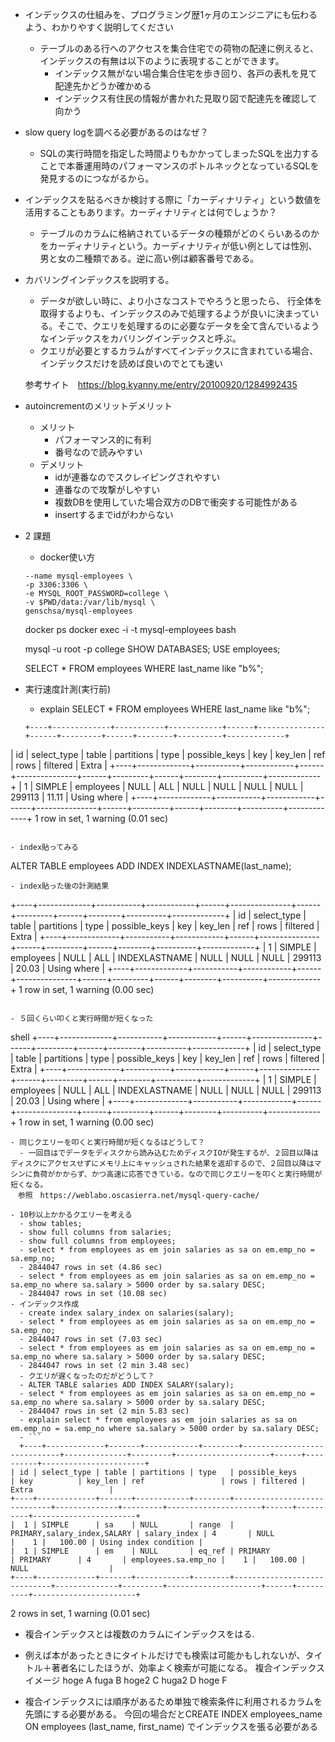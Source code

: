 - インデックスの仕組みを、プログラミング歴1ヶ月のエンジニアにも伝わるよう、わかりやすく説明してください
    - テーブルのある行へのアクセスを集合住宅での荷物の配達に例えると、インデックスの有無は以下のように表現することができます。
        - インデックス無がない場合集合住宅を歩き回り、各戸の表札を見て配達先かどうか確かめる
        - インデックス有住民の情報が書かれた見取り図で配達先を確認して向かう

- slow query logを調べる必要があるのはなぜ？
  - SQLの実行時間を指定した時間よりもかかってしまったSQLを出力することで本番運用時のパフォーマンスのボトルネックとなっているSQLを発見するのにつながるから。

- インデックスを貼るべきか検討する際に「カーディナリティ」という数値を活用することもあります。カーディナリティとは何でしょうか？
  - テーブルのカラムに格納されているデータの種類がどのくらいあるのかをカーディナリティという。カーディナリティが低い例としては性別、男と女の二種類である。逆に高い例は顧客番号である。

- カバリングインデックスを説明する。
  - データが欲しい時に、より小さなコストでやろうと思ったら、
行全体を取得するよりも、インデックスのみで処理するようが良いに決まっている。そこで、クエリを処理するのに必要なデータを全て含んでいるようなインデックスをカバリングインデックスと呼ぶ。
  - クエリが必要とするカラムがすべてインデックスに含まれている場合、インデックスだけを読めば良いのでとても速い
  
  参考サイト　https://blog.kyanny.me/entry/20100920/1284992435

- autoincrementのメリットデメリット
  - メリット
    - パフォーマンス的に有利
    - 番号なので読みやすい
  - デメリット
    - idが連番なのでスクレイピングされやすい
    - 連番なので攻撃がしやすい
    - 複数DBを使用していた場合双方のDBで衝突する可能性がある
    - insertするまでidがわからない

- 2 課題
  - docker使い方
  ``` docker run -d \
  --name mysql-employees \
  -p 3306:3306 \
  -e MYSQL_ROOT_PASSWORD=college \
  -v $PWD/data:/var/lib/mysql \
  genschsa/mysql-employees 
  ```
  docker ps
  docker exec -i -t mysql-employees bash

  mysql -u root -p
  college
  SHOW DATABASES;
  USE employees;

  SELECT * FROM employees WHERE last_name like "b%";

- 実行速度計測(実行前)
  - explain SELECT * FROM employees WHERE last_name like "b%";
  ```
  +----+-------------+-----------+------------+------+---------------+------+---------+------+--------+----------+-------------+
| id | select_type | table     | partitions | type | possible_keys | key  | key_len | ref  | rows   | filtered | Extra       |
+----+-------------+-----------+------------+------+---------------+------+---------+------+--------+----------+-------------+
|  1 | SIMPLE      | employees | NULL       | ALL  | NULL          | NULL | NULL    | NULL | 299113 |    11.11 | Using where |
+----+-------------+-----------+------------+------+---------------+------+---------+------+--------+----------+-------------+
1 row in set, 1 warning (0.01 sec)
  ```

- index貼ってみる
  ```
  ALTER TABLE employees ADD INDEX INDEXLASTNAME(last_name);
  ```
- index貼った後の計測結果
  ```
  
  +----+-------------+-----------+------------+------+---------------+------+---------+------+--------+----------+-------------+
| id | select_type | table     | partitions | type | possible_keys | key  | key_len | ref  | rows   | filtered | Extra       |
+----+-------------+-----------+------------+------+---------------+------+---------+------+--------+----------+-------------+
|  1 | SIMPLE      | employees | NULL       | ALL  | INDEXLASTNAME | NULL | NULL    | NULL | 299113 |    20.03 | Using where |
+----+-------------+-----------+------------+------+---------------+------+---------+------+--------+----------+-------------+
1 row in set, 1 warning (0.00 sec)
  ```

- ５回くらい叩くと実行時間が短くなった
  ```
  shell
  +----+-------------+-----------+------------+------+---------------+------+---------+------+--------+----------+-------------+
| id | select_type | table     | partitions | type | possible_keys | key  | key_len | ref  | rows   | filtered | Extra       |
+----+-------------+-----------+------------+------+---------------+------+---------+------+--------+----------+-------------+
|  1 | SIMPLE      | employees | NULL       | ALL  | INDEXLASTNAME | NULL | NULL    | NULL | 299113 |    20.03 | Using where |
+----+-------------+-----------+------------+------+---------------+------+---------+------+--------+----------+-------------+
1 row in set, 1 warning (0.00 sec)
```
- 同じクエリーを叩くと実行時間が短くなるはどうして？
  - 一回目はでデータをディスクから読み込むためディスクIOが発生するが、２回目以降はディスクにアクセスせずにメモリ上にキャッシュされた結果を返却するので、２回目以降はマシンに負荷がかからず、かつ高速に応答できている。なので同じクエリーを叩くと実行時間が短くなる。
　参照　https://weblabo.oscasierra.net/mysql-query-cache/

- 10秒以上かかるクエリーを考える
  - show tables;
  - show full columns from salaries;
  - show full columns from employees;
  - select * from employees as em join salaries as sa on em.emp_no = sa.emp_no;
  - 2844047 rows in set (4.86 sec)
  - select * from employees as em join salaries as sa on em.emp_no = sa.emp_no where sa.salary > 5000 order by sa.salary DESC;
  - 2844047 rows in set (10.08 sec)
- インデックス作成
  - create index salary_index on salaries(salary);
  - select * from employees as em join salaries as sa on em.emp_no = sa.emp_no;
  - 2844047 rows in set (7.03 sec)
  - select * from employees as em join salaries as sa on em.emp_no = sa.emp_no where sa.salary > 5000 order by sa.salary DESC;
  - 2844047 rows in set (2 min 3.48 sec)
  - クエリが遅くなったのだがどうして？
  - ALTER TABLE salaries ADD INDEX SALARY(salary);
  - select * from employees as em join salaries as sa on em.emp_no = sa.emp_no where sa.salary > 5000 order by sa.salary DESC;
  - 2844047 rows in set (2 min 5.83 sec)
  - explain select * from employees as em join salaries as sa on em.emp_no = sa.emp_no where sa.salary > 5000 order by sa.salary DESC;
  - ```
  +----+-------------+-------+------------+--------+-----------------------------+--------------+---------+---------------------+------+----------+-----------------------+
| id | select_type | table | partitions | type   | possible_keys               | key          | key_len | ref                 | rows | filtered | Extra                 |
+----+-------------+-------+------------+--------+-----------------------------+--------------+---------+---------------------+------+----------+-----------------------+
|  1 | SIMPLE      | sa    | NULL       | range  | PRIMARY,salary_index,SALARY | salary_index | 4       | NULL                |    1 |   100.00 | Using index condition |
|  1 | SIMPLE      | em    | NULL       | eq_ref | PRIMARY                     | PRIMARY      | 4       | employees.sa.emp_no |    1 |   100.00 | NULL                  |
+----+-------------+-------+------------+--------+-----------------------------+--------------+---------+---------------------+------+----------+-----------------------+
```
2 rows in set, 1 warning (0.01 sec)

- 複合インデックスとは複数のカラムにインデックスをはる.
 - 例えば本があったときにタイトルだけでも検索は可能かもしれないが、タイトル＋著者名にしたほうが、効率よく検索が可能になる。
 複合インデックスイメージ
hoge A
fuga B
hoge2 C
huga2 D
hoge F

- 複合インデックスには順序があるため単独で検索条件に利用されるカラムを先頭にする必要がある。
今回の場合だとCREATE INDEX employees_name ON employees (last_name, first_name)
でインデックスを張る必要がある